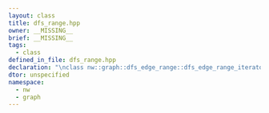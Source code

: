 ```yaml
---
layout: class
title: dfs_range.hpp
owner: __MISSING__
brief: __MISSING__
tags:
  - class
defined_in_file: dfs_range.hpp
declaration: "\nclass nw::graph::dfs_edge_range::dfs_edge_range_iterator::end_sentinel_type;"
dtor: unspecified
namespace:
  - nw
  - graph
---
```

